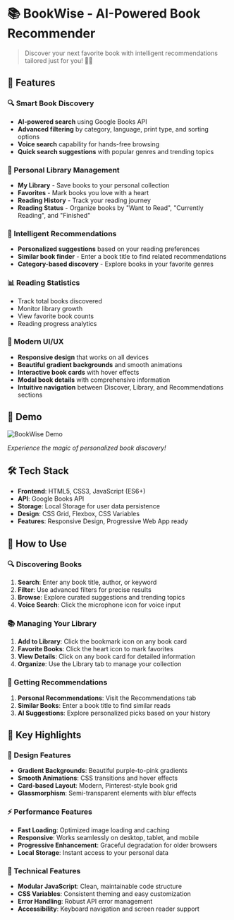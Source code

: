 # 📚 BookWise - AI-Powered Book Recommender

> Discover your next favorite book with intelligent recommendations tailored just for you! 🤖✨

## 🌟 Features

### 🔍 Smart Book Discovery
- **AI-powered search** using Google Books API
- **Advanced filtering** by category, language, print type, and sorting options
- **Voice search** capability for hands-free browsing
- **Quick search suggestions** with popular genres and trending topics

### 📖 Personal Library Management
- **My Library** - Save books to your personal collection
- **Favorites** - Mark books you love with a heart
- **Reading History** - Track your reading journey
- **Reading Status** - Organize books by "Want to Read", "Currently Reading", and "Finished"

### 🎯 Intelligent Recommendations
- **Personalized suggestions** based on your reading preferences
- **Similar book finder** - Enter a book title to find related recommendations
- **Category-based discovery** - Explore books in your favorite genres

### 📊 Reading Statistics
- Track total books discovered
- Monitor library growth
- View favorite book counts
- Reading progress analytics

### 🎨 Modern UI/UX
- **Responsive design** that works on all devices
- **Beautiful gradient backgrounds** and smooth animations
- **Interactive book cards** with hover effects
- **Modal book details** with comprehensive information
- **Intuitive navigation** between Discover, Library, and Recommendations sections

## 🚀 Demo

![BookWise Demo](https://via.placeholder.com/800x400?text=BookWise+Demo+Screenshot)

*Experience the magic of personalized book discovery!*

## 🛠️ Tech Stack

- **Frontend**: HTML5, CSS3, JavaScript (ES6+)
- **API**: Google Books API
- **Storage**: Local Storage for user data persistence
- **Design**: CSS Grid, Flexbox, CSS Variables
- **Features**: Responsive Design, Progressive Web App ready

## 🎯 How to Use

### 🔍 Discovering Books
1. **Search**: Enter any book title, author, or keyword
2. **Filter**: Use advanced filters for precise results
3. **Browse**: Explore curated suggestions and trending topics
4. **Voice Search**: Click the microphone icon for voice input

### 📚 Managing Your Library
1. **Add to Library**: Click the bookmark icon on any book card
2. **Favorite Books**: Click the heart icon to mark favorites
3. **View Details**: Click on any book card for detailed information
4. **Organize**: Use the Library tab to manage your collection

### 🎯 Getting Recommendations
1. **Personal Recommendations**: Visit the Recommendations tab
2. **Similar Books**: Enter a book title to find similar reads
3. **AI Suggestions**: Explore personalized picks based on your history

## 🌈 Key Highlights

### 🎨 Design Features
- **Gradient Backgrounds**: Beautiful purple-to-pink gradients
- **Smooth Animations**: CSS transitions and hover effects
- **Card-based Layout**: Modern, Pinterest-style book grid
- **Glassmorphism**: Semi-transparent elements with blur effects

### ⚡ Performance Features
- **Fast Loading**: Optimized image loading and caching
- **Responsive**: Works seamlessly on desktop, tablet, and mobile
- **Progressive Enhancement**: Graceful degradation for older browsers
- **Local Storage**: Instant access to your personal data

### 🔧 Technical Features
- **Modular JavaScript**: Clean, maintainable code structure
- **CSS Variables**: Consistent theming and easy customization
- **Error Handling**: Robust API error management
- **Accessibility**: Keyboard navigation and screen reader support

